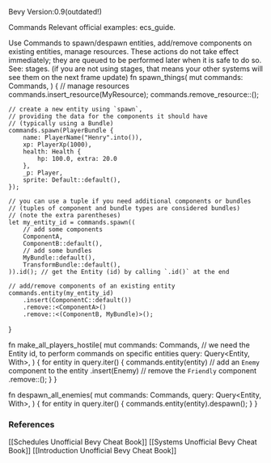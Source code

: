Bevy Version:0.9(outdated!)


Commands
Relevant official examples:
ecs_guide.

Use Commands to spawn/despawn entities, add/remove
components on existing entities, manage resources.
These actions do not take effect immediately; they are queued to be performed
later when it is safe to do so. See: stages.
(if you are not using stages, that means your other systems
will see them on the next frame update)
fn spawn_things(
    mut commands: Commands,
) {
    // manage resources
    commands.insert_resource(MyResource);
    commands.remove_resource::<MyResource>();

    // create a new entity using `spawn`,
    // providing the data for the components it should have
    // (typically using a Bundle)
    commands.spawn(PlayerBundle {
        name: PlayerName("Henry".into()),
        xp: PlayerXp(1000),
        health: Health {
            hp: 100.0, extra: 20.0
        },
        _p: Player,
        sprite: Default::default(),
    });

    // you can use a tuple if you need additional components or bundles
    // (tuples of component and bundle types are considered bundles)
    // (note the extra parentheses)
    let my_entity_id = commands.spawn((
        // add some components
        ComponentA,
        ComponentB::default(),
        // add some bundles
        MyBundle::default(),
        TransformBundle::default(),
    )).id(); // get the Entity (id) by calling `.id()` at the end

    // add/remove components of an existing entity
    commands.entity(my_entity_id)
        .insert(ComponentC::default())
        .remove::<ComponentA>()
        .remove::<(ComponentB, MyBundle)>();
}

fn make_all_players_hostile(
    mut commands: Commands,
    // we need the Entity id, to perform commands on specific entities
    query: Query<Entity, With<Player>>,
) {
    for entity in query.iter() {
        commands.entity(entity)
            // add an `Enemy` component to the entity
            .insert(Enemy)
            // remove the `Friendly` component
            .remove::<Friendly>();
    }
}

fn despawn_all_enemies(
    mut commands: Commands,
    query: Query<Entity, With<Enemy>>,
) {
    for entity in query.iter() {
        commands.entity(entity).despawn();
    }
}

### References
[[Schedules  Unofficial Bevy Cheat Book]] [[Systems  Unofficial Bevy Cheat Book]] [[Introduction  Unofficial Bevy Cheat Book]] 